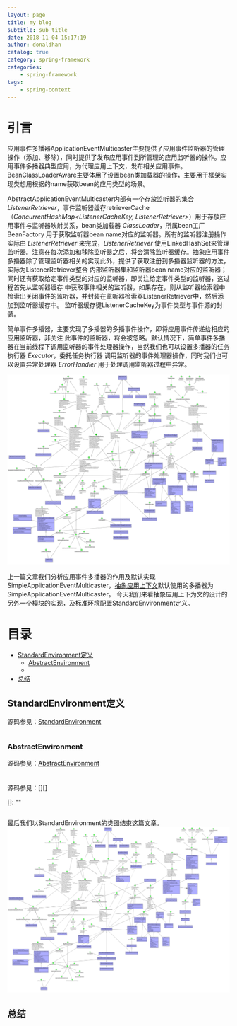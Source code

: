 ```yaml
---
layout: page
title: my blog
subtitle: sub title
date: 2018-11-04 15:17:19
author: donaldhan
catalog: true
category: spring-framework
categories:
    - spring-framework
tags:
    - spring-context
---
```


# 引言

应用事件多播器ApplicationEventMulticaster主要提供了应用事件监听器的管理操作（添加、移除），同时提供了发布应用事件到所管理的应用监听器的操作。应用事件多播器典型应用，为代理应用上下文，发布相关应用事件。BeanClassLoaderAware主要体用了设置bean类加载器的操作，主要用于框架实现类想用根据的name获取bean的应用类型的场景。

AbstractApplicationEventMulticaster内部有一个存放监听器的集合 *ListenerRetriever*，事件监听器缓存retrieverCache（*ConcurrentHashMap<ListenerCacheKey, ListenerRetriever>*）用于存放应用事件与监听器映射关系，bean类加载器 *ClassLoader*，所属bean工厂BeanFactory
用于获取监听器bean name对应的监听器。所有的监听器注册操作实际由 *ListenerRetriever* 来完成，*ListenerRetriever* 使用LinkedHashSet来管理监听器。注意在每次添加和移除监听器之后，将会清除监听器缓存。抽象应用事件多播器除了管理监听器相关的实现此外，提供了获取注册到多播器监听器的方法，实际为ListenerRetriever整合
内部监听器集和监听器bean name对应的监听器；同时还有获取给定事件类型的对应的监听器，即关注给定事件类型的监听器，这过程首先从监听器缓存
中获取事件相关的监听器，如果存在，则从监听器检索器中检索出关闭事件的监听器，并封装在监听器检索器ListenerRetriever中，然后添加到监听器缓存中。
监听器缓存键ListenerCacheKey为事件类型与事件源的封装。

简单事件多播器[][SimpleApplicationEventMulticaster]，主要实现了多播器的多播事件操作，即将应用事件传递给相应的应用监听器，非关注
此事件的监听器，将会被忽略。默认情况下，简单事件多播器在当前线程下调用监听器的事件处理器操作，当然我们也可以设置多播器的任务执行器 *Executor*，委托任务执行器
调用监听器的事件处理器操作，同时我们也可以设置异常处理器 *ErrorHandler* 用于处理调用监听器过程中异常。

![SimpleApplicationEventMulticaster](/image/spring-context/SimpleApplicationEventMulticaster.png)



上一篇文章我们分析应用事件多播器的作用及默认实现SimpleApplicationEventMulticaster，[抽象应用上下文][]默认使用的多播器为SimpleApplicationEventMulticaster。
今天我们来看抽象应用上下为文的设计的另外一个模块的实现，及标准环境配置StandardEnvironment定义。

[SimpleApplicationEventMulticaster]:https://donaldhan.github.io/spring-framework/2018/01/06/SimpleApplicationEventMulticaster%E8%A7%A3%E6%9E%90.html "SimpleApplicationEventMulticaster解析"

[抽象应用上下文]:https://donaldhan.github.io/spring-framework/2018/01/04/AbstractApplicationContext%E6%BA%90%E7%A0%81%E8%A7%A3%E6%9E%90%E7%AC%AC%E4%B8%89%E8%AE%B2.html "抽象应用上下文第三讲"

# 目录
* [StandardEnvironment定义](StandardEnvironment定义)
    * [AbstractEnvironment](#AbstractEnvironment)
    * [](#)
* [总结](#总结)

## StandardEnvironment定义
源码参见：[StandardEnvironment][]

[StandardEnvironment]: "StandardEnvironment"

```java
```


### AbstractEnvironment
源码参见：[AbstractEnvironment][]

[AbstractEnvironment]: "AbstractEnvironment"

```java
```


###
源码参见：[][]

[]: ""

```java
```


最后我们以StandardEnvironment的类图结束这篇文章。
![StandardEnvironment](/image/spring-context/StandardEnvironment.png)

## 总结
